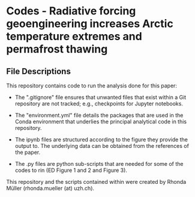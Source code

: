 # Codes - Radiative forcing geoengineering increases Arctic temperature extremes and permafrost thawing

##  File Descriptions
This repository contains code to run the analysis done for this paper:

- The ".gitignore" file ensures that unwanted files that exist within a Git repository are not tracked; e.g., checkpoints for Jupyter notebooks.

- The "environment.yml" file details the packages that are used in the Conda environment that underlies the principal analytical code in this repository.

- The ipynb files are structured according to the figure they provide the output to. The underlying data can be obtained from the references of the paper.

- The .py files are python sub-scripts that are needed for some of the codes to rin (ED Figure 1 and 2 and Figure 3).

This repository and the scripts contained within were created by Rhonda Müller (rhonda.mueller (at) uzh.ch).
